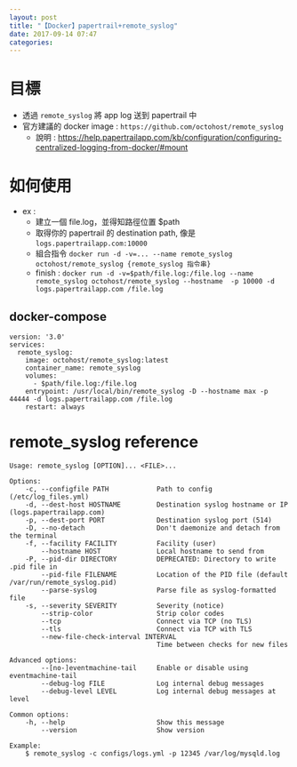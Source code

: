 ```yaml
---
layout: post
title: "【Docker】papertrail+remote_syslog"
date: 2017-09-14 07:47
categories: 
---
```


# 目標
- 透過 `remote_syslog` 將 app log 送到 papertrail 中
- 官方建議的 docker image : `https://github.com/octohost/remote_syslog`
	- 說明 : https://help.papertrailapp.com/kb/configuration/configuring-centralized-logging-from-docker/#mount
<!--more-->

# 如何使用

- ex : 
	- 建立一個 file.log，並得知路徑位置 $path
	- 取得你的 papertrail 的 destination path, 像是 `logs.papertrailapp.com:10000`
	- 組合指令 `docker run -d -v=... --name remote_syslog octohost/remote_syslog {remote_syslog 指令串}`
	- finish : `docker run -d -v=$path/file.log:/file.log --name remote_syslog octohost/remote_syslog --hostname  -p 10000 -d logs.papertrailapp.com /file.log`

## docker-compose
```
version: '3.0'
services:
  remote_syslog:
    image: octohost/remote_syslog:latest
    container_name: remote_syslog
    volumes:
      - $path/file.log:/file.log
    entrypoint: /usr/local/bin/remote_syslog -D --hostname max -p 44444 -d logs.papertrailapp.com /file.log
    restart: always
```

# remote_syslog reference

```
Usage: remote_syslog [OPTION]... <FILE>...

Options:
    -c, --configfile PATH            Path to config (/etc/log_files.yml)
    -d, --dest-host HOSTNAME         Destination syslog hostname or IP (logs.papertrailapp.com)
    -p, --dest-port PORT             Destination syslog port (514)
    -D, --no-detach                  Don't daemonize and detach from the terminal
    -f, --facility FACILITY          Facility (user)
        --hostname HOST              Local hostname to send from
    -P, --pid-dir DIRECTORY          DEPRECATED: Directory to write .pid file in
        --pid-file FILENAME          Location of the PID file (default /var/run/remote_syslog.pid)
        --parse-syslog               Parse file as syslog-formatted file
    -s, --severity SEVERITY          Severity (notice)
        --strip-color                Strip color codes
        --tcp                        Connect via TCP (no TLS)
        --tls                        Connect via TCP with TLS
        --new-file-check-interval INTERVAL
                                     Time between checks for new files

Advanced options:
        --[no-]eventmachine-tail     Enable or disable using eventmachine-tail
        --debug-log FILE             Log internal debug messages
        --debug-level LEVEL          Log internal debug messages at level

Common options:
    -h, --help                       Show this message
        --version                    Show version

Example:
    $ remote_syslog -c configs/logs.yml -p 12345 /var/log/mysqld.log
```